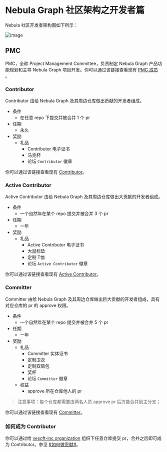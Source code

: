 # Nebula Graph 社区架构之开发者篇

Nebula 社区开发者架构图如下所示：

![image](https://user-images.githubusercontent.com/38887077/129157592-90c55486-9355-4609-84bb-de88a78a3555.png)

## PMC

PMC，全称 Project Management Committee，负责制定 Nebula Graph 产品功能规划和主导 Nebula Graph 项目开发。你可以通过该链接查看现有 [PMC 成员](./pmc-list.md) 。

### Contributor

Contributor 由给 Nebula Graph 及其周边仓库做出贡献的开发者组成。

- 条件
    - 在任意 repo 下提交并被合并 1 个 pr
- 任期
    - 永久
- 奖励
    - 礼品
        - Contributor 电子证书
        - 马克杯
        - 论坛 `Contributor` 徽章

你可以通过该链接查看现有 [Contributor](./contributor-list.md)。

### Active Contributor

Active Contributor 由给 Nebula Graph 及其周边仓库做出大贡献的开发者组成。

- 条件
    - 一个自然年在某个 repo 提交并被合并 3 个 pr
- 任期
    - 一年
- 奖励
    - 礼品
        - Active Contributor 电子证书
        - 大鼠标垫
        - 定制 T恤
        - 论坛 `Active Contributor` 徽章

你可以通过该链接查看现有 [Active Contributor](./active-contributor-list.md)。

### Committer

Committer 由给 Nebula Graph 及其周边仓库做出巨大贡献的开发者组成，具有对应仓库的 pr 的 approve 权限。

- 条件
    - 一个自然年在某个 repo 提交并被合并 5 个 pr
- 任期
    - 一年
- 奖励
    - 礼品
        - Committer 实体证书
        - 定制卫衣
        - 定制双肩包
        - 奖杯
        - 论坛 `Committer` 徽章
    - 权益
        - approve 所在仓库他人的 pr

> 注意事项：每个仓库都需要由两名人员 approve pr 后方能合并到主分支；

你可以通过该链接查看现有 [Committer](./committer-list.md)。

### 如何成为 Contributor

你可以通过给 [vesoft-inc organization](https://github.com/vesoft-inc) 组织下任意仓库提交 pr，合并之后即可成为 Contributor。参见 [#如何做贡献#](./how-to-contribute.md)。
